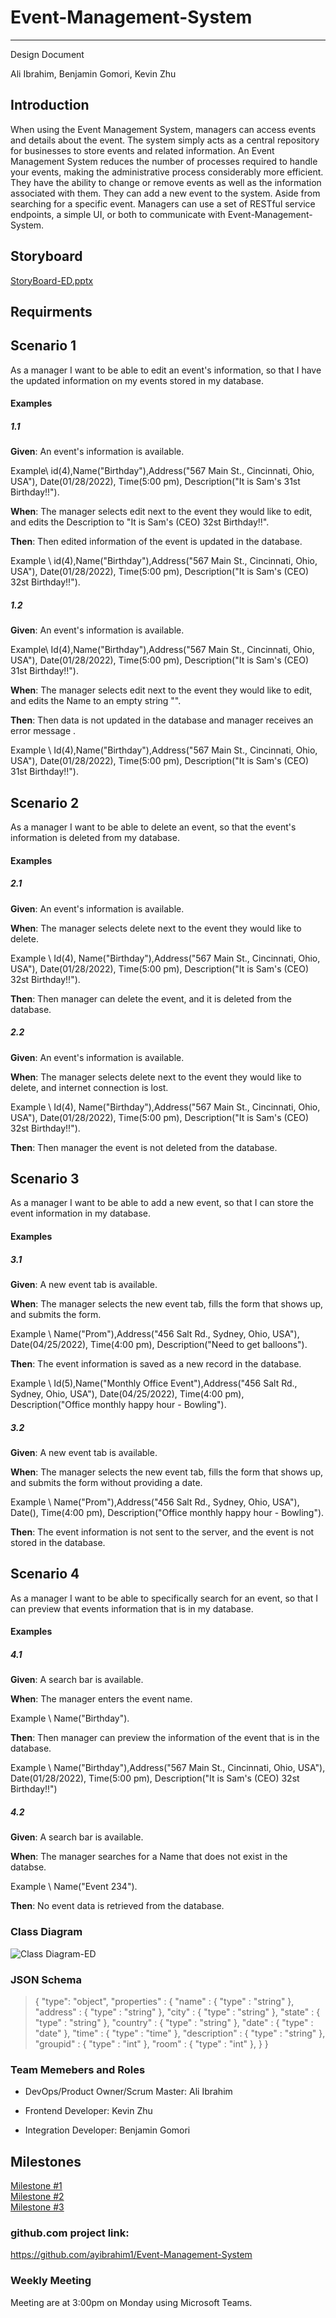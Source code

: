 # Event-Management-System
---  

Design Document  

Ali Ibrahim, Benjamin Gomori, Kevin Zhu

## Introduction  

When using the Event Management System, managers can access events and details about the event. The system simply acts as a central repository for businesses to store events and related information. An Event Management System reduces the number of processes required to handle your events, making the administrative process considerably more efficient. They have the ability to change or remove events as well as the information associated with them. They can add a new event to the system. Aside from searching for a specific event.
Managers can use a set of RESTful service endpoints, a simple UI, or both to communicate with Event-Management-System.  

## Storyboard  
[StoryBoard-ED.pptx](https://github.com/ayibrahim1/Event-Management-System/files/7924388/StoryBoard-ED.pptx)

## Requirments  

## Scenario  1

As a manager I want to be able to edit an event's information, so that I have the updated information on my events stored in my database.  

#### Examples  

##### 1.1

**Given**: An event's information is available.    

Example\  id(4),Name("Birthday"),Address("567 Main St., Cincinnati, Ohio, USA"), Date(01/28/2022), Time(5:00 pm), Description("It is Sam's 31st Birthday!!").  

**When**: The manager selects edit next to the event they would like to edit, and edits the Description to "It is Sam's (CEO) 32st Birthday!!". 

**Then**: Then edited information of the event is updated in the database.     

Example \  id(4),Name("Birthday"),Address("567 Main St., Cincinnati, Ohio, USA"), Date(01/28/2022), Time(5:00 pm), Description("It is Sam's (CEO) 32st  Birthday!!").  

##### 1.2

**Given**: An event's information is available.

Example\  Id(4),Name("Birthday"),Address("567 Main St., Cincinnati, Ohio, USA"), Date(01/28/2022), Time(5:00 pm), Description("It is Sam's (CEO) 31st Birthday!!").

**When**: The manager selects edit next to the event they would like to edit, and edits the Name to an empty string "".

**Then**: Then data is not updated in the database and manager receives an error message .

Example \  Id(4),Name("Birthday"),Address("567 Main St., Cincinnati, Ohio, USA"), Date(01/28/2022), Time(5:00 pm), Description("It is Sam's (CEO) 31st Birthday!!").

## Scenario 2 

As a manager I want to be able to delete an event, so that the event's information is deleted from my database.  

#### Examples 

##### 2.1

**Given**: An event's information is available.

**When**: The manager selects delete next to the event they would like to delete.    

Example \  Id(4), Name("Birthday"),Address("567 Main St., Cincinnati, Ohio, USA"), Date(01/28/2022), Time(5:00 pm), Description("It is Sam's (CEO) 32st Birthday!!").

**Then**: Then manager can delete the event, and it is deleted from the database.   

##### 2.2

**Given**: An event's information is available.

**When**: The manager selects delete next to the event they would like to delete, and internet connection is lost.

Example \  Id(4), Name("Birthday"),Address("567 Main St., Cincinnati, Ohio, USA"), Date(01/28/2022), Time(5:00 pm), Description("It is Sam's (CEO) 32st Birthday!!").

**Then**: Then manager the event is not deleted from the database.

## Scenario 3 

As a manager I want to be able to add a new event, so that I can store the event information in my database.  

#### Examples

##### 3.1

**Given**: A new event tab is available.

**When**: The manager selects the new event tab, fills the form that shows up, and submits the form.  

Example \  Name("Prom"),Address("456 Salt Rd., Sydney, Ohio, USA"), Date(04/25/2022), Time(4:00 pm), Description("Need to get balloons").

**Then**: The event information is saved as a new record in the database.    

Example \  Id(5),Name("Monthly Office Event"),Address("456 Salt Rd., Sydney, Ohio, USA"), Date(04/25/2022), Time(4:00 pm), Description("Office monthly happy hour - Bowling").  

##### 3.2

**Given**: A new event tab is available.

**When**: The manager selects the new event tab, fills the form that shows up, and submits the form without providing a date.

Example \  Name("Prom"),Address("456 Salt Rd., Sydney, Ohio, USA"), Date(), Time(4:00 pm), Description("Office monthly happy hour - Bowling").

**Then**: The event information is not sent to the server, and the event is not stored in the database.



## Scenario  4

As a manager I want to be able to specifically search for an event, so that I can preview that events information that is in my database.  

#### Examples  

##### 4.1

**Given**: A search bar is available.

**When**: The manager enters the event name.    

Example \  Name("Birthday"). 

**Then**: Then manager can preview the information of the event that is in the database.    

Example \  Name("Birthday"),Address("567 Main St., Cincinnati, Ohio, USA"), Date(01/28/2022), Time(5:00 pm), Description("It is Sam's (CEO) 32st Birthday!!")    

##### 4.2

**Given**: A search bar is available.

**When**: The manager searches for a Name that does not exist in the databse.

Example \  Name("Event 234").

**Then**: No event data is retrieved from the database.

### Class Diagram  

![Class Diagram-ED](https://user-images.githubusercontent.com/54749949/150756926-f6b9a42a-8746-4615-a095-3fb8d5e7a68d.png)  

### JSON Schema  

> {
>   "type": "object",
>   "properties" : {
>      "name" : {
>          "type" : "string" 
>       },
>       "address" : {
>          "type" : "string" 
>       },
>      "city" : {
>          "type" : "string" 
>       }, 
>       "state" : {
>          "type" : "string" 
>       }, 
>       "country" : {
>          "type" : "string" 
>       },
>       "date" : {
>          "type" : "date" 
>       },
>       "time" : {
>          "type" : "time" 
>       },
>       "description" : {
>          "type" : "string" 
>       },
>       "groupid" : {
>          "type" : "int" 
>       },
>       "room" : {
>          "type" : "int" 
>       },
>    }
>   }

### Team Memebers and Roles  

- DevOps/Product Owner/Scrum Master: Ali Ibrahim  

-	Frontend Developer: Kevin Zhu

-	Integration Developer: Benjamin Gomori

## Milestones
[Milestone #1](https://github.com/ayibrahim1/Event-Management-System/milestone/1)  
[Milestone #2](https://github.com/ayibrahim1/Event-Management-System/milestone/2)  
[Milestone #3](https://github.com/ayibrahim1/Event-Management-System/milestone/3)
  
 
### github.com project link:  
https://github.com/ayibrahim1/Event-Management-System  

### Weekly Meeting  

Meeting are at 3:00pm on Monday using Microsoft Teams.
